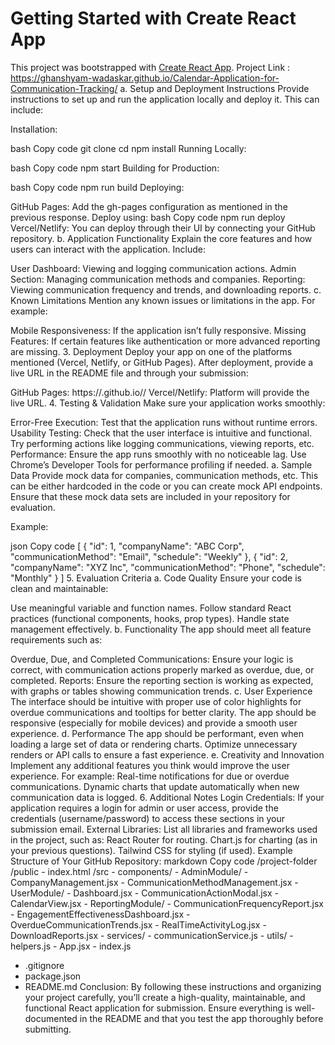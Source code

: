 # Getting Started with Create React App

This project was bootstrapped with [Create React App](https://github.com/facebook/create-react-app).
Project Link : https://ghanshyam-wadaskar.github.io/Calendar-Application-for-Communication-Tracking/ 
a. Setup and Deployment Instructions
Provide instructions to set up and run the application locally and deploy it. This can include:

Installation:

bash
Copy code
git clone <repo-url>
cd <project-folder>
npm install
Running Locally:

bash
Copy code
npm start
Building for Production:

bash
Copy code
npm run build
Deploying:

GitHub Pages:
Add the gh-pages configuration as mentioned in the previous response.
Deploy using:
bash
Copy code
npm run deploy
Vercel/Netlify:
You can deploy through their UI by connecting your GitHub repository.
b. Application Functionality
Explain the core features and how users can interact with the application. Include:

User Dashboard: Viewing and logging communication actions.
Admin Section: Managing communication methods and companies.
Reporting: Viewing communication frequency and trends, and downloading reports.
c. Known Limitations
Mention any known issues or limitations in the app. For example:

Mobile Responsiveness: If the application isn’t fully responsive.
Missing Features: If certain features like authentication or more advanced reporting are missing.
3. Deployment
Deploy your app on one of the platforms mentioned (Vercel, Netlify, or GitHub Pages). After deployment, provide a live URL in the README file and through your submission:

GitHub Pages: https://<username>.github.io/<repository-name>/
Vercel/Netlify: Platform will provide the live URL.
4. Testing & Validation
Make sure your application works smoothly:

Error-Free Execution: Test that the application runs without runtime errors.
Usability Testing: Check that the user interface is intuitive and functional. Try performing actions like logging communications, viewing reports, etc.
Performance: Ensure the app runs smoothly with no noticeable lag. Use Chrome’s Developer Tools for performance profiling if needed.
a. Sample Data
Provide mock data for companies, communication methods, etc. This can be either hardcoded in the code or you can create mock API endpoints. Ensure that these mock data sets are included in your repository for evaluation.

Example:

json
Copy code
[
  {
    "id": 1,
    "companyName": "ABC Corp",
    "communicationMethod": "Email",
    "schedule": "Weekly"
  },
  {
    "id": 2,
    "companyName": "XYZ Inc",
    "communicationMethod": "Phone",
    "schedule": "Monthly"
  }
]
5. Evaluation Criteria
a. Code Quality
Ensure your code is clean and maintainable:

Use meaningful variable and function names.
Follow standard React practices (functional components, hooks, prop types).
Handle state management effectively.
b. Functionality
The app should meet all feature requirements such as:

Overdue, Due, and Completed Communications: Ensure your logic is correct, with communication actions properly marked as overdue, due, or completed.
Reports: Ensure the reporting section is working as expected, with graphs or tables showing communication trends.
c. User Experience
The interface should be intuitive with proper use of color highlights for overdue communications and tooltips for better clarity.
The app should be responsive (especially for mobile devices) and provide a smooth user experience.
d. Performance
The app should be performant, even when loading a large set of data or rendering charts.
Optimize unnecessary renders or API calls to ensure a fast experience.
e. Creativity and Innovation
Implement any additional features you think would improve the user experience. For example:
Real-time notifications for due or overdue communications.
Dynamic charts that update automatically when new communication data is logged.
6. Additional Notes
Login Credentials: If your application requires a login for admin or user access, provide the credentials (username/password) to access these sections in your submission email.
External Libraries: List all libraries and frameworks used in the project, such as:
React Router for routing.
Chart.js for charting (as in your previous questions).
Tailwind CSS for styling (if used).
Example Structure of Your GitHub Repository:
markdown
Copy code
/project-folder
  /public
    - index.html
  /src
    - components/
      - AdminModule/
        - CompanyManagement.jsx
        - CommunicationMethodManagement.jsx
      - UserModule/
        - Dashboard.jsx
        - CommunicationActionModal.jsx
        - CalendarView.jsx
      - ReportingModule/
        - CommunicationFrequencyReport.jsx
        - EngagementEffectivenessDashboard.jsx
        - OverdueCommunicationTrends.jsx
        - RealTimeActivityLog.jsx
        - DownloadReports.jsx
    - services/
      - communicationService.js
    - utils/
      - helpers.js
    - App.jsx
    - index.js
  - .gitignore
  - package.json
  - README.md
Conclusion:
By following these instructions and organizing your project carefully, you’ll create a high-quality, maintainable, and functional React application for submission. Ensure everything is well-documented in the README and that you test the app thoroughly before submitting.

